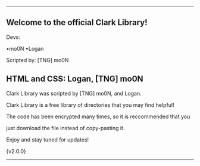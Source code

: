 __________________________________________________________________________________________________________________________________

Welcome to the official Clark Library!                                                                          
--------------------------------------

 Devs:

 •mo0N
 •Logan
 
 Scripted by: [TNG] mo0N
 
 HTML and CSS: Logan, [TNG] mo0N
---------------------------------------

Clark Library was scripted by [TNG] mo0N, and Logan.

Clark Library is a free library of directories that you may find helpful!

The code has been encrypted many times, so it is reccommended that you 

just download the file instead of copy-pasting it.

Enjoy and stay tuned for updates!

{v2.0.0}

__________________________________________________________________________________________________________________________________
